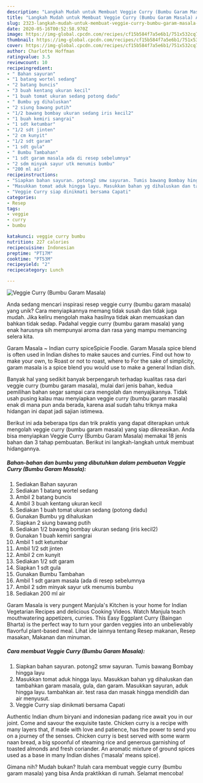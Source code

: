 ```yaml
---
description: "Langkah Mudah untuk Membuat Veggie Curry (Bumbu Garam Masala) Anti Gagal"
title: "Langkah Mudah untuk Membuat Veggie Curry (Bumbu Garam Masala) Anti Gagal"
slug: 2323-langkah-mudah-untuk-membuat-veggie-curry-bumbu-garam-masala-anti-gagal
date: 2020-05-16T00:52:58.970Z
image: https://img-global.cpcdn.com/recipes/cf15b584f7a5e6b1/751x532cq70/veggie-curry-bumbu-garam-masala-foto-resep-utama.jpg
thumbnail: https://img-global.cpcdn.com/recipes/cf15b584f7a5e6b1/751x532cq70/veggie-curry-bumbu-garam-masala-foto-resep-utama.jpg
cover: https://img-global.cpcdn.com/recipes/cf15b584f7a5e6b1/751x532cq70/veggie-curry-bumbu-garam-masala-foto-resep-utama.jpg
author: Charlotte Hoffman
ratingvalue: 3.5
reviewcount: 10
recipeingredient:
- " Bahan sayuran"
- "1 batang wortel sedang"
- "2 batang buncis"
- "3 buah kentang ukuran kecil"
- "1 buah tomat ukuran sedang potong dadu"
- " Bumbu yg dihaluskan"
- "2 siung bawang putih"
- "1/2 bawang bombay ukuran sedang iris kecil2"
- "1 buah kemiri sangrai"
- "1 sdt ketumbar"
- "1/2 sdt jinten"
- "2 cm kunyit"
- "1/2 sdt garam"
- "1 sdt gula"
- " Bumbu Tambahan"
- "1 sdt garam masala ada di resep sebelumnya"
- "2 sdm minyak sayur utk menumis bumbu"
- "200 ml air"
recipeinstructions:
- "Siapkan bahan sayuran. potong2 smw sayuran. Tumis bawang Bombay hingga layu"
- "Masukkan tomat aduk hingga layu. Masukkan bahan yg dihaluskan dan tambahkan garam masala, gula, dan garam. Masukkan sayuran, aduk hingga layu. tambahkan air. test rasa dan masak hingga mendidih dan air menyusut."
- "Veggie Curry siap dinikmati bersama Capati"
categories:
- Resep
tags:
- veggie
- curry
- bumbu

katakunci: veggie curry bumbu 
nutrition: 227 calories
recipecuisine: Indonesian
preptime: "PT17M"
cooktime: "PT53M"
recipeyield: "2"
recipecategory: Lunch

---
```



![Veggie Curry (Bumbu Garam Masala)](https://img-global.cpcdn.com/recipes/cf15b584f7a5e6b1/751x532cq70/veggie-curry-bumbu-garam-masala-foto-resep-utama.jpg)

Anda sedang mencari inspirasi resep veggie curry (bumbu garam masala) yang unik? Cara menyiapkannya memang tidak susah dan tidak juga mudah. Jika keliru mengolah maka hasilnya tidak akan memuaskan dan bahkan tidak sedap. Padahal veggie curry (bumbu garam masala) yang enak harusnya sih mempunyai aroma dan rasa yang mampu memancing selera kita.

Garam Masala ~ Indian curry spiceSpicie Foodie. Garam Masala spice blend is often used in Indian dishes to make sauces and curries. Find out how to make your own, to Roast or not to roast, where to For the sake of simplicity, garam masala is a spice blend you would use to make a general Indian dish.

Banyak hal yang sedikit banyak berpengaruh terhadap kualitas rasa dari veggie curry (bumbu garam masala), mulai dari jenis bahan, kedua pemilihan bahan segar sampai cara mengolah dan menyajikannya. Tidak usah pusing kalau mau menyiapkan veggie curry (bumbu garam masala) enak di mana pun anda berada, karena asal sudah tahu triknya maka hidangan ini dapat jadi sajian istimewa.


Berikut ini ada beberapa tips dan trik praktis yang dapat diterapkan untuk mengolah veggie curry (bumbu garam masala) yang siap dikreasikan. Anda bisa menyiapkan Veggie Curry (Bumbu Garam Masala) memakai 18 jenis bahan dan 3 tahap pembuatan. Berikut ini langkah-langkah untuk membuat hidangannya.

<!--inarticleads1-->

##### Bahan-bahan dan bumbu yang dibutuhkan dalam pembuatan Veggie Curry (Bumbu Garam Masala):

1. Sediakan  Bahan sayuran
1. Sediakan 1 batang wortel sedang
1. Ambil 2 batang buncis
1. Ambil 3 buah kentang ukuran kecil
1. Sediakan 1 buah tomat ukuran sedang (potong dadu)
1. Gunakan  Bumbu yg dihaluskan
1. Siapkan 2 siung bawang putih
1. Sediakan 1/2 bawang bombay ukuran sedang (iris kecil2)
1. Gunakan 1 buah kemiri sangrai
1. Ambil 1 sdt ketumbar
1. Ambil 1/2 sdt jinten
1. Ambil 2 cm kunyit
1. Sediakan 1/2 sdt garam
1. Siapkan 1 sdt gula
1. Gunakan  Bumbu Tambahan
1. Ambil 1 sdt garam masala (ada di resep sebelumnya
1. Ambil 2 sdm minyak sayur utk menumis bumbu
1. Sediakan 200 ml air


Garam Masala is very pungent Manjula&#39;s Kitchen is your home for Indian Vegetarian Recipes and delicious Cooking Videos. Watch Manjula teach mouthwatering appetizers, curries. This Easy Eggplant Curry (Baingan Bharta) is the perfect way to turn your garden veggies into an unbelievably flavorful plant-based meal. Lihat ide lainnya tentang Resep makanan, Resep masakan, Makanan dan minuman. 

<!--inarticleads2-->

##### Cara membuat Veggie Curry (Bumbu Garam Masala):

1. Siapkan bahan sayuran. potong2 smw sayuran. Tumis bawang Bombay hingga layu
1. Masukkan tomat aduk hingga layu. Masukkan bahan yg dihaluskan dan tambahkan garam masala, gula, dan garam. Masukkan sayuran, aduk hingga layu. tambahkan air. test rasa dan masak hingga mendidih dan air menyusut.
1. Veggie Curry siap dinikmati bersama Capati


Authentic Indian dhum biryani and indonesian padang rice await you in our joint. Come and savour the exquisite taste. Chicken curry is a recipe with many layers that, if made with love and patience, has the power to send you on a journey of the senses. Chicken curry is best served with some warm naan bread, a big spoonful of steaming rice and generous garnishing of toasted almonds and fresh coriander. An aromatic mixture of ground spices used as a base in many Indian dishes (&#39;masala&#39; means spice). 

Gimana nih? Mudah bukan? Itulah cara membuat veggie curry (bumbu garam masala) yang bisa Anda praktikkan di rumah. Selamat mencoba!
